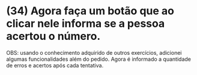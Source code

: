 # (34) Agora faça um botão que ao clicar nele informa se a pessoa acertou o número.

OBS: usando o conhecimento adquirido de outros exercícios, adicionei algumas funcionalidades além do pedido. Agora é informado a quantidade de erros e acertos após cada tentativa. 